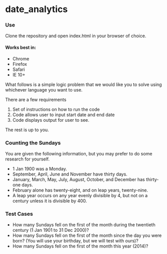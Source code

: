 # date_analytics

### Use
Clone the repository and open index.html in your browser of choice.

#### Works best in:
* Chrome
* Firefox
* Safari
* IE 10+



What follows is a simple logic problem that we would like you to solve using whichever language you want to use.

There are a few requirements

1. Set of instructions on how to run the code
2. Code allows user to input start date and end date
3. Code displays output for user to see.

The rest is up to you.

### Counting the Sundays
You are given the following information, but you may prefer to do some research for yourself.

- 1 Jan 1900 was a Monday.
- September, April, June and November have thirty days.
- January, March, May, July, August, October, and December has thirty-one days.
- February alone has twenty-eight, and on leap years, twenty-nine.
- A leap year occurs on any year evenly divisible by 4, but not on a century unless it is divisible by 400.

### Test Cases

* How many Sundays fell on the first of the month during the twentieth century (1 Jan 1901 to 31 Dec 2000)?
* How many Sundays fell on the first of the month since the day you were born? (You will use your birthday, but we will test with ours)?
* How many Sundays fell on the first of the month this year (2014)?